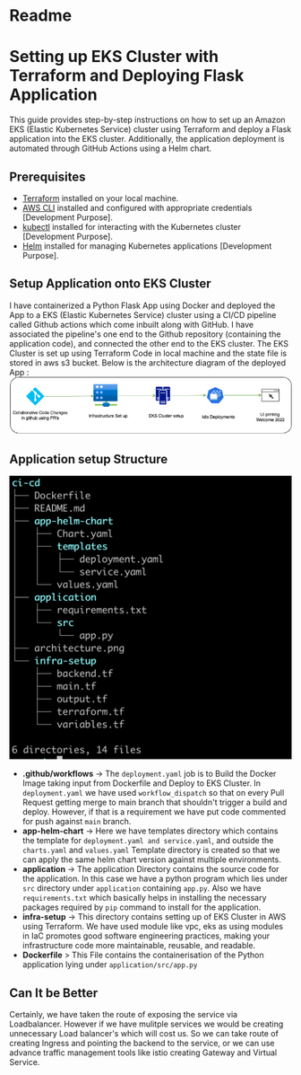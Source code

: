 # Readme
# Setting up EKS Cluster with Terraform and Deploying Flask Application

This guide provides step-by-step instructions on how to set up an Amazon EKS (Elastic Kubernetes Service) cluster using Terraform and deploy a Flask application into the EKS cluster. Additionally, the application deployment is automated through GitHub Actions using a Helm chart.

## Prerequisites

- [Terraform](https://www.terraform.io/downloads.html) installed on your local machine.
- [AWS CLI](https://aws.amazon.com/cli/) installed and configured with appropriate credentials [Development Purpose].
- [kubectl](https://kubernetes.io/docs/tasks/tools/install-kubectl/) installed for interacting with the Kubernetes cluster [Development Purpose].
- [Helm](https://helm.sh/docs/intro/install/) installed for managing Kubernetes applications [Development Purpose].

## Setup Application onto EKS Cluster

I have containerized a Python Flask App using Docker and deployed the App to a EKS (Elastic Kubernetes Service) cluster using a CI/CD pipeline called Github actions which come inbuilt along with GitHub. I have associated the pipeline's one end to the Github repository (containing the application code), and connected the other end to the EKS cluster. The EKS Cluster is set up using Terraform Code in local machine and the state file is stored in aws s3 bucket. Below is the architecture diagram of the deployed App :
![](architecture.png)


## Application setup Structure
![](Directory-structure.png)
 * __.github/workflows__ -> The `deployment.yaml` job is to Build the Docker Image taking input from Dockerfile and Deploy to EKS Cluster. In `deployment.yaml` we have used `workflow_dispatch` so that on every Pull Request getting merge to main branch that shouldn't trigger a build and deploy. However, if that is a requirement we have put code commented for push against `main` branch.
 * __app-helm-chart__ -> Here we have templates directory which contains the template for `deployment.yaml and service.yaml`, and outside the `charts.yaml` and `values.yaml` Template directory is created so that we can apply the same helm chart version against multiple environments.
 * __application__ -> The application Directory contains the source code for the application. In this case we have a python program which lies under `src` directory under `application` containing `app.py`. Also we have `requirements.txt` which basically helps in installing the necessary packages required by `pip` command to install for the application.
 * __infra-setup__ -> This directory contains setting up of EKS Cluster in AWS using Terraform. We have used module like vpc, eks as using modules in IaC promotes good software engineering practices, making your infrastructure code more maintainable, reusable, and readable.
 * __Dockerfile__ > This File contains the containerisation of the Python application lying under `application/src/app.py`

## Can It be Better

Certainly, we have taken the route of exposing the service via Loadbalancer. However if we have mulitple services we would be creating unnecessary Load balancer's which will cost us.
So we can take route of creating Ingress and pointing the backend to the service, or we can use advance traffic management tools like istio creating Gateway and Virtual Service.
